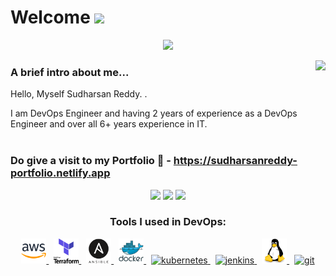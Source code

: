 # Welcome <img src="https://raw.githubusercontent.com/MartinHeinz/MartinHeinz/master/wave.gif" height="30px">

<p align="center">
<img src="https://readme-typing-svg.herokuapp.com?font=Fira+Code&weight=500&size=40&pause=1000&color=007EDA&center=true&vCenter=true&width=700&lines=Hello%2C+this+is+Sudharsan;Welcome+to+my+Github+profile;+;DevOps+Engineer.">
</p>

<img align="right"  height="200px" src="Img/d.gif">

### A brief intro about me...
Hello, Myself Sudharsan Reddy. .

I am DevOps Engineer and having 2 years of experience as a DevOps Engineer and over all 6+ years experience in IT.
<br><br>
### Do give a visit to my Portfolio 🔗 - https://sudharsanreddy-portfolio.netlify.app
<p align="center">
<img src="https://custom-icon-badges.herokuapp.com/github/followers/sudharsanreddy-g?logo=github&style=social">
<img src="https://custom-icon-badges.herokuapp.com/github/stars/sudharsanreddy-g?logo=star&style=social&logoColor=black">
<img src="https://komarev.com/ghpvc/?username=sudharsanreddy-g">
</p>

<h3 align="center">Tools I used in DevOps:</h3>
<p align="center" style="margin-top: 10px;">
<a style="padding: 4px;" href="https://aws.amazon.com" target="_blank" rel="noreferrer"> 
<img src="https://raw.githubusercontent.com/devicons/devicon/master/icons/amazonwebservices/amazonwebservices-original-wordmark.svg" alt="aws" width="40" height="40"/> 
</a> 
<!-- <a style="padding: 4px;" href="https://cloud.google.com" target="_blank" rel="noreferrer"> 
<img src="https://www.vectorlogo.zone/logos/google_cloud/google_cloud-icon.svg" alt="gcp" width="40" height="40"/> 
</a>  -->
<a style="padding: 4px;" href="https://www.terraform.io/" target="_blank" rel="noreferrer"> 
<img src="https://raw.githubusercontent.com/devicons/devicon/master/icons/terraform/terraform-original-wordmark.svg" alt="kubernetes" width="40" height="40"/> 
</a> 
<a style="padding: 4px;" href="https://www.ansible.com/" target="_blank" rel="noreferrer"> 
<img src="https://raw.githubusercontent.com/devicons/devicon/master/icons/ansible/ansible-original-wordmark.svg" alt="kubernetes" width="40" height="40"/> 
</a> 
<a style="padding: 4px;" href="https://www.docker.com/" target="_blank" rel="noreferrer"> 
<img src="https://raw.githubusercontent.com/devicons/devicon/master/icons/docker/docker-original-wordmark.svg" alt="docker" width="40" height="40"/> 
</a> 
<a style="padding: 4px;" href="https://kubernetes.io" target="_blank" rel="noreferrer"> 
<img src="https://www.vectorlogo.zone/logos/kubernetes/kubernetes-icon.svg" alt="kubernetes" width="40" height="40"/> 
</a> 
<a style="padding: 4px;" href="https://www.jenkins.io" target="_blank" rel="noreferrer"> 
<img src="https://www.vectorlogo.zone/logos/jenkins/jenkins-icon.svg" alt="jenkins" width="40" height="40"/> 
</a> 
<a style="padding: 4px;" href="https://www.linux.org/" target="_blank" rel="noreferrer"> 
<img src="https://raw.githubusercontent.com/devicons/devicon/master/icons/linux/linux-original.svg" alt="linux" width="40" height="40"/> 
</a> 
<a style="padding: 4px;" href="https://git-scm.com/" target="_blank" rel="noreferrer"> 
<img src="https://www.vectorlogo.zone/logos/git-scm/git-scm-icon.svg" alt="git" width="40" height="40"/> 
</a> 
<!-- <a style="padding: 4px;" href="https://www.nginx.com" target="_blank" rel="noreferrer"> 
<img src="https://raw.githubusercontent.com/devicons/devicon/master/icons/nginx/nginx-original.svg" alt="nginx" width="40" height="40"/> 
</a> -->
</p>
